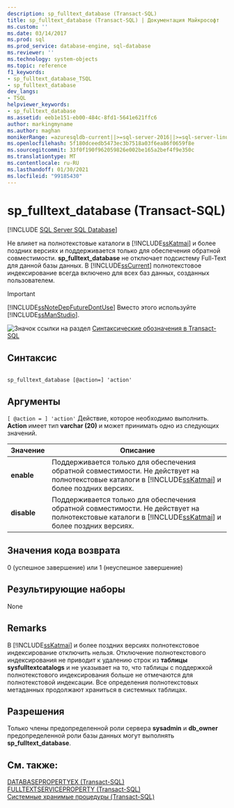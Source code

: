 ```yaml
---
description: sp_fulltext_database (Transact-SQL)
title: sp_fulltext_database (Transact-SQL) | Документация Майкрософт
ms.custom: ''
ms.date: 03/14/2017
ms.prod: sql
ms.prod_service: database-engine, sql-database
ms.reviewer: ''
ms.technology: system-objects
ms.topic: reference
f1_keywords:
- sp_fulltext_database_TSQL
- sp_fulltext_database
dev_langs:
- TSQL
helpviewer_keywords:
- sp_fulltext_database
ms.assetid: eeb1e151-eb00-484c-8fd1-5641e621ffc6
author: markingmyname
ms.author: maghan
monikerRange: =azuresqldb-current||>=sql-server-2016||>=sql-server-linux-2017||=azuresqldb-mi-current
ms.openlocfilehash: 5f180dceedb5473ec3b7518a03f6ea86f0659f8e
ms.sourcegitcommit: 33f0f190f962059826e002be165a2bef4f9e350c
ms.translationtype: MT
ms.contentlocale: ru-RU
ms.lasthandoff: 01/30/2021
ms.locfileid: "99185430"
---
```

# <a name="sp_fulltext_database-transact-sql"></a>sp_fulltext_database (Transact-SQL)
[!INCLUDE [SQL Server SQL Database](../../includes/applies-to-version/sql-asdb.md)]

  Не влияет на полнотекстовые каталоги в [!INCLUDE[ssKatmai](../../includes/sskatmai-md.md)] и более поздних версиях и поддерживается только для обеспечения обратной совместимости. **sp_fulltext_database** не отключает подсистему Full-Text для данной базы данных. В [!INCLUDE[ssCurrent](../../includes/sscurrent-md.md)] полнотекстовое индексирование всегда включено для всех баз данных, созданных пользователем.  
  
> [!IMPORTANT]  
>  [!INCLUDE[ssNoteDepFutureDontUse](../../includes/ssnotedepfuturedontuse-md.md)] Вместо этого используйте [!INCLUDE[ssManStudio](../../includes/ssmanstudio-md.md)].  
  
 ![Значок ссылки на раздел](../../database-engine/configure-windows/media/topic-link.gif "Значок ссылки на раздел") [Синтаксические обозначения в Transact-SQL](../../t-sql/language-elements/transact-sql-syntax-conventions-transact-sql.md)  
  
## <a name="syntax"></a>Синтаксис  
  
```  
  
sp_fulltext_database [@action=] 'action'  
```  
  
## <a name="arguments"></a>Аргументы  
`[ @action = ] 'action'` Действие, которое необходимо выполнить. **Action** имеет тип **varchar (20)** и может принимать одно из следующих значений.  
  
|Значение|Описание|  
|-----------|-----------------|  
|**enable**|Поддерживается только для обеспечения обратной совместимости. Не действует на полнотекстовые каталоги в [!INCLUDE[ssKatmai](../../includes/sskatmai-md.md)] и более поздних версиях.|  
|**disable**|Поддерживается только для обеспечения обратной совместимости. Не действует на полнотекстовые каталоги в [!INCLUDE[ssKatmai](../../includes/sskatmai-md.md)] и более поздних версиях.|  
  
## <a name="return-code-values"></a>Значения кода возврата  
 0 (успешное завершение) или 1 (неуспешное завершение)  
  
## <a name="result-sets"></a>Результирующие наборы  
 None  
  
## <a name="remarks"></a>Remarks  
 В [!INCLUDE[ssKatmai](../../includes/sskatmai-md.md)] и более поздних версиях полнотекстовое индексирование отключить нельзя. Отключение полнотекстового индексирования не приводит к удалению строк из **таблицы sysfulltextcatalogs** и не указывает на то, что таблицы с поддержкой полнотекстового индексирования больше не отмечаются для полнотекстовой индексации. Все определения полнотекстовых метаданных продолжают храниться в системных таблицах.  
  
## <a name="permissions"></a>Разрешения  
 Только члены предопределенной роли сервера **sysadmin** и **db_owner** предопределенной роли базы данных могут выполнять **sp_fulltext_database**.  
  
## <a name="see-also"></a>См. также:  
 [DATABASEPROPERTYEX (Transact-SQL)](../../t-sql/functions/databasepropertyex-transact-sql.md)   
 [FULLTEXTSERVICEPROPERTY (Transact-SQL)](../../t-sql/functions/fulltextserviceproperty-transact-sql.md)   
 [Системные хранимые процедуры (Transact-SQL)](../../relational-databases/system-stored-procedures/system-stored-procedures-transact-sql.md)  
  
  
